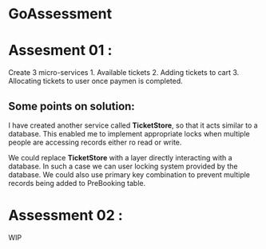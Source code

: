 # GoAssessment

<h1>Assesment 01 :</h1>
Create 3 micro-services
   1. Available tickets
   2. Adding tickets to cart
   3. Allocating tickets to user once paymen is completed.

<h2>Some points on solution:</h2>
<p>I have created another service called <b>TicketStore</b>, so that it acts similar to a database. This enabled me to implement appropriate locks when multiple people are accessing records either ro read or write. </p>
<p>We could replace <b>TicketStore</b> with a layer directly interacting with a database. In such a case we can user locking system provided by the database. We could also use primary key combination to prevent multiple records being added to PreBooking table.</p>


<h1>Assessment 02 : </h1>
WIP